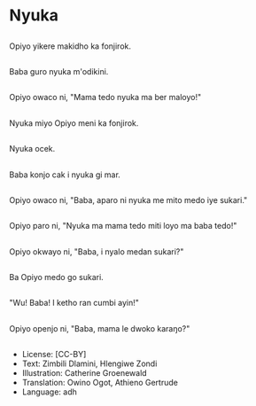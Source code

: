 # Nyuka

##
Opiyo yikere makidho ka fonjirok.

##
Baba guro nyuka m'odikini.

##
Opiyo owaco ni, "Mama tedo nyuka ma ber maloyo!"

##
Nyuka miyo Opiyo meni ka fonjirok.

##
Nyuka ocek.

##
Baba konjo cak i nyuka gi mar.

##
Opiyo owaco ni, "Baba, aparo ni nyuka me mito medo iye sukari."

##
Opiyo paro ni, "Nyuka ma mama tedo miti loyo ma baba tedo!"

##
Opiyo okwayo ni, "Baba, i nyalo medan sukari?"

##
Ba Opiyo medo go sukari.

##
"Wu! Baba! I ketho ran cumbi ayin!"

##
Opiyo openjo ni, "Baba, mama le dwoko karaŋo?"

##
* License: [CC-BY]
* Text: Zimbili Dlamini, Hlengiwe Zondi
* Illustration: Catherine Groenewald
* Translation: Owino Ogot, Athieno Gertrude
* Language: adh
